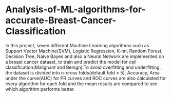 # Analysis-of-ML-algorithms-for-accurate-Breast-Cancer-Classification
In this project, seven different Machine Learning algorithms such as Support Vector Machine(SVM), Logistic Regression, K-nn, Random Forest, Decision Tree, Naive Bayes and also a Neural Network are implemented on a breast cancer dataset, to train and predict the model for cell classification(Malignant and Benign).To avoid overfitting and underfitting, the dataset is divided into n-cross folds(default fold = 5). Accuracy, Area under the curve(AUC) for PR curves and ROC curves are also calculated for every algorithm for each fold and the mean results are compared to see which algorithm performs better.
